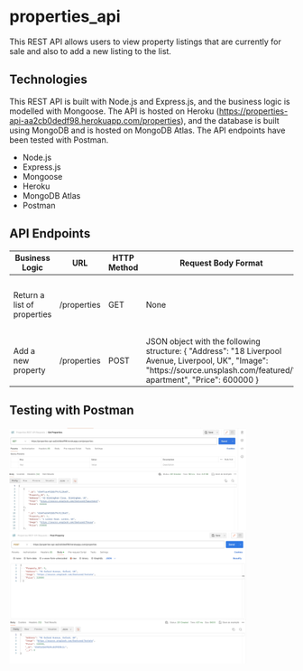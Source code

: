 # properties_api

This REST API allows users to view property listings that are currently for sale and also to add a new listing to the list.

## Technologies

This REST API is built with Node.js and Express.js, and the business logic is modelled with Mongoose. The API is hosted on Heroku (https://properties-api-aa2cb0dedf98.herokuapp.com/properties), and the database is built using MongoDB and is hosted on MongoDB Atlas. The API endpoints have been tested with Postman.

- Node.js
- Express.js
- Mongoose
- Heroku
- MongoDB Atlas
- Postman

## API Endpoints

<table>
	<thead>
    <tr>
      <th>Business Logic</th>
      <th>URL</th>
      <th>HTTP Method</th>
			<th>Request Body Format</th>
			<th>Response Body Format</th>
    </tr>
  </thead>
	<tbody>
		<tr>
			<td>Return a list of properties</td>
			<td>/properties</td>
			<td>GET</td>
			<td>None</td>
			<td>Returns an array of JSON objects with the following structure:
			{
				"Address": "18 Liverpool Avenue, Liverpool, UK",
				"Image": "https://source.unsplash.com/featured/?apartment",
				"Price": 600000
			}
			</td>
    </tr>
		<tr>
			<td>Add a new property</td>
			<td>/properties</td>
			<td>POST</td>
			<td>JSON object with the following structure:
			{
				"Address": "18 Liverpool Avenue, Liverpool, UK",
				"Image": "https://source.unsplash.com/featured/?apartment",
				"Price": 600000
			}
			</td>
			<td>A verification message that returns added JSON object and 201 status code is request is successful or an error message is request failed. </td>
    </tr>
	</tbody>
</table>

## Testing with Postman

<img src="./assets/GetProperties.jpeg" alt="GET testing" width="420"/>
<img src="./assets/PostProperty.png" alt="POST testing" width="420"/>
